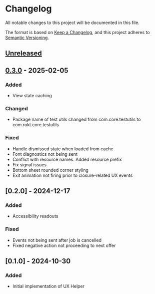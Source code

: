 <!-- markdownlint-disable MD024 -->

# Changelog

All notable changes to this project will be documented in this file.

The format is based on [Keep a Changelog](https://keepachangelog.com/en/1.1.0/),
and this project adheres to [Semantic Versioning](https://semver.org/spec/v2.0.0.html).

## [Unreleased]

## [0.3.0] - 2025-02-05

### Added

- View state caching

### Changed

- Package name of test utils changed from com.core.testutils to com.rokt.core.testutils

### Fixed

- Handle dismissed state when loaded from cache
- Font diagnostics not being sent
- Conflict with resource names. Added resource prefix
- Fix signal issues
- Bottom sheet rounded corner styling
- Exit animation not firing prior to closure-related UX events

## [0.2.0] - 2024-12-17

### Added

- Accessibility readouts

### Fixed

- Events not being sent after job is cancelled
- Fixed negative action not proceeding to next offer

## [0.1.0] - 2024-10-30

### Added

- Initial implementation of UX Helper

[unreleased]: https://github.com/ROKT/rokt-ux-helper-android/compare/0.3.0...HEAD
[0.3.0]: https://github.com/ROKT/rokt-ux-helper-android/compare/f3489d36b16268fe284acf868f3c147b96c0adb7...0.3.0
